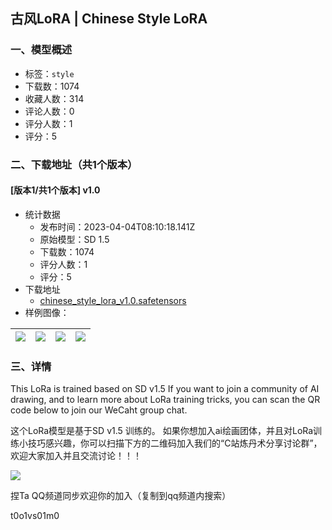 ## 古风LoRA | Chinese Style LoRA
### 一、模型概述

- 标签：`style`
- 下载数：1074
- 收藏人数：314
- 评论人数：0
- 评分人数：1
- 评分：5

### 二、下载地址（共1个版本）

#### [版本1/共1个版本] v1.0

- 统计数据
  - 发布时间：2023-04-04T08:10:18.141Z
  - 原始模型：SD 1.5
  - 下载数：1074
  - 评分人数：1
  - 评分：5
- 下载地址
  - [chinese_style_lora_v1.0.safetensors](https://civitai.com/api/download/models/35499)
- 样例图像：

| <img src="https://image.civitai.com/xG1nkqKTMzGDvpLrqFT7WA/659bdfc0-c3c1-4338-9110-185e7e424200/width=450/417204.jpeg" /> | <img src="https://image.civitai.com/xG1nkqKTMzGDvpLrqFT7WA/3b410226-3f77-451c-3022-bd8660169800/width=450/417206.jpeg" /> | <img src="https://image.civitai.com/xG1nkqKTMzGDvpLrqFT7WA/349955f0-1fe9-499b-17b3-75b9f2bf4500/width=450/417207.jpeg" /> | <img src="https://image.civitai.com/xG1nkqKTMzGDvpLrqFT7WA/57e0c04e-2a15-4117-101b-a698da47c200/width=450/417205.jpeg" /> |
| ---- | ---- | ---- | ---- |


### 三、详情
<p>This LoRa is trained based on SD v1.5 If you want to join a community of AI drawing, and to learn more about LoRa training tricks, you can scan the QR code below to join our WeCaht group chat.</p><p>这个LoRa模型是基于SD v1.5 训练的。 如果你想加入ai绘画团体，并且对LoRa训练小技巧感兴趣，你可以扫描下方的二维码加入我们的“C站炼丹术分享讨论群”，欢迎大家加入并且交流讨论！！！</p><img src="https://imagecache.civitai.com/xG1nkqKTMzGDvpLrqFT7WA/0b0837b2-b2d5-4ee4-1cac-e55fcc5b1400/width=525/0b0837b2-b2d5-4ee4-1cac-e55fcc5b1400.jpeg" /><p>捏Ta QQ频道同步欢迎你的加入（复制到qq频道内搜索）</p><p>t0o1vs01m0</p>